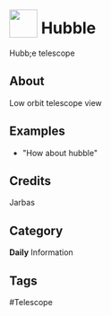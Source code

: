 # <img src="https://raw.githack.com/FortAwesome/Font-Awesome/master/svgs/solid/robot.svg" card_color="#0C8BED" width="50" height="50" style="vertical-align:bottom"/> Hubble
Hubb;e telescope

## About
Low orbit telescope view

## Examples
* "How about hubble"

## Credits
Jarbas

## Category
**Daily**
Information

## Tags
#Telescope


